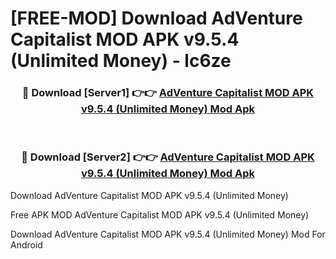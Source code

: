 # [FREE-MOD] Download AdVenture Capitalist MOD APK v9.5.4 (Unlimited Money) - lc6ze


<div align="center">
<h3>🔴 Download [Server1] 👉👉 <a href="https://apk-comot.site?title=AdVenture_Capitalist_MOD_APK_v9.5.4_(Unlimited_Money)">AdVenture Capitalist MOD APK v9.5.4 (Unlimited Money) Mod Apk</a></h3><br>

<h3>🔴 Download [Server2] 👉👉 <a href="https://apk-comot.site?title=AdVenture_Capitalist_MOD_APK_v9.5.4_(Unlimited_Money)">AdVenture Capitalist MOD APK v9.5.4 (Unlimited Money) Mod Apk</a></h3>
</div>



Download AdVenture Capitalist MOD APK v9.5.4 (Unlimited Money) 

Free APK MOD AdVenture Capitalist MOD APK v9.5.4 (Unlimited Money) 

Download AdVenture Capitalist MOD APK v9.5.4 (Unlimited Money) Mod For Android
